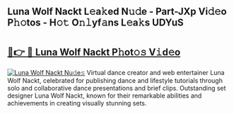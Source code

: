 ## Luna Wolf Nackt L𝚎a𝚔ed N𝚞𝚍e - Part-JXp Vi𝚍𝚎o P𝚑𝚘tos - H𝚘𝚝 O𝚗𝚕yf𝚊ns L𝚎a𝚔s UDYuS

# <h2><a href="http://kfav23.oniu.top/?m=Luna+Wolf+Nackt">🔗👉 🔴 Luna Wolf Nackt P𝚑ot𝚘𝚜 V𝚒d𝚎o</a></h2>

[![Luna Wolf Nackt Nu𝚍e𝚜](https://i.imgur.com/0qMVB7G.gif)](http://kfav23.oniu.top/?m=Luna+Wolf+Nackt)
Virtual dance creator and web entertainer Luna Wolf Nackt, celebrated for publishing dance and lifestyle tutorials through solo and collaborative dance presentations and brief clips. Outstanding set designer Luna Wolf Nackt, known for their remarkable abilities and achievements in creating visually stunning sets.  
